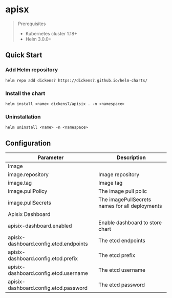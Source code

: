 # apisx

> Prerequisites
> - Kubernetes cluster 1.18+
> - Helm 3.0.0+

## Quick Start

### Add Helm repository

```
helm repo add dickens7 https://dickens7.github.io/helm-charts/
```

### Install the chart

```shell
helm install <name> dickens7/apisix . -n <namespace> 
```

### Uninstallation

```
helm uninstall <name> -n <namespace> 
```

## Configuration

| Parameter | Description |
|--|--|
| Image |  |
| image.repository | Image repository |
| image.tag | Image tag |
| image.pullPolicy | The image pull polic |
| image.pullSecrets | The imagePullSecrets names for all deployments |
| Apisix Dashboard | |
| apisix-dashboard.enabled | Enable dashboard to store chart |
| apisix-dashboard.config.etcd.endpoints | The etcd endpoints |
| apisix-dashboard.config.etcd.prefix | The etcd prefix |
| apisix-dashboard.config.etcd.username | The etcd username |
| apisix-dashboard.config.etcd.password | The etcd password |